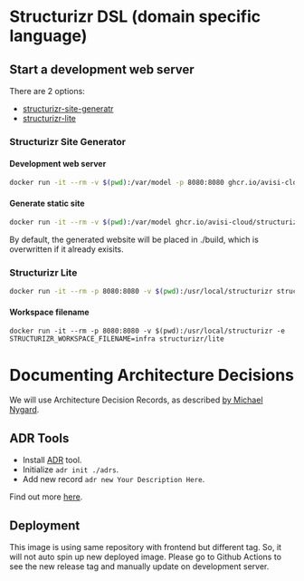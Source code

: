 # Structurizr DSL (domain specific language)

## Start a development web server

There are 2 options:

- [structurizr-site-generatr](https://github.com/avisi-cloud/structurizr-site-generatr)
- [structurizr-lite](https://docs.structurizr.com/lite/quickstart)

### Structurizr Site Generator

#### Development web server

```sh
docker run -it --rm -v $(pwd):/var/model -p 8080:8080 ghcr.io/avisi-cloud/structurizr-site-generatr serve --workspace-file workspace.dsl --assets-dir assets
```

#### Generate static site

```sh
docker run -it --rm -v $(pwd):/var/model ghcr.io/avisi-cloud/structurizr-site-generatr generate-site --workspace-file workspace.dsl --assets-dir assets
```

By default, the generated website will be placed in ./build, which is overwritten if it already exisits.

### Structurizr Lite

```sh
docker run -it --rm -p 8080:8080 -v $(pwd):/usr/local/structurizr structurizr/lite
```

#### Workspace filename

```
docker run -it --rm -p 8080:8080 -v $(pwd):/usr/local/structurizr -e STRUCTURIZR_WORKSPACE_FILENAME=infra structurizr/lite
```

# Documenting Architecture Decisions

We will use Architecture Decision Records, as described [by Michael Nygard](https://cognitect.com/blog/2011/11/15/documenting-architecture-decisions).

## ADR Tools

- Install [ADR](https://github.com/npryce/adr-tools/blob/master/INSTALL.md) tool.
- Initialize `adr init ./adrs`.
- Add new record `adr new Your Description Here`.

Find out more [here](https://github.com/npryce/adr-tools).

## Deployment

This image is using same repository with frontend but different tag. So, it will not auto spin up new deployed image.
Please go to Github Actions to see the new release tag and manually update on development server.
